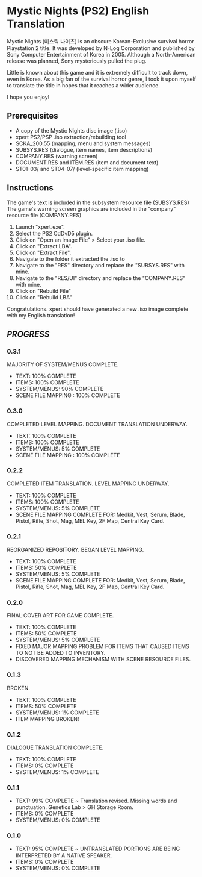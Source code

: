 # Mystic Nights (PS2) English Translation 

Mystic Nights (미스틱 나이츠) is an obscure Korean-Exclusive survival horror Playstation 2 title.
It was developed by N-Log Corporation and published by Sony Computer Entertainment of Korea in 2005.
Although a North-American release was planned, Sony mysteriously pulled the plug.

Little is known about this game and it is extremely difficult to track down, even in Korea.
As a big fan of the survival horror genre, I took it upon myself to translate the title in hopes that it reaches a wider audience.

I hope you enjoy!

## Prerequisites

* A copy of the Mystic Nights disc image (.iso) 
* xpert PS2/PSP .iso extraction/rebuilding tool
* SCKA_200.55 (mapping, menu and system messages)
* SUBSYS.RES (dialogue, item names, item descriptions)
* COMPANY.RES (warning screen)
* DOCUMENT.RES and ITEM.RES (item and document text)
* ST01-03/ and ST04-07/ (level-specific item mapping)

## Instructions

The game's text is included in the subsystem resource file (SUBSYS.RES)
The game's warning screen graphics are included in the "company" resource file (COMPANY.RES)

1) Launch "xpert.exe".
2) Select the PS2 CdDvD5 plugin.
3) Click on "Open an Image File" > Select your .iso file.
4) Click on "Extract LBA".
5) Click on "Extract File".
6) Navigate to the folder it extracted the .iso to 
7) Navigate to the "RES" directory and replace the "SUBSYS.RES" with mine.
8) Navigate to the "RES/UI" directory and replace the "COMPANY.RES" with mine.
9) Click on "Rebuild File"
10) Click on "Rebuild LBA"

Congratulations. xpert should have generated a new .iso image complete with my English translation!

## *PROGRESS*

### 0.3.1
MAJORITY OF SYSTEM/MENUS COMPLETE. 
* TEXT: 100% COMPLETE 
* ITEMS: 100% COMPLETE
* SYSTEM/MENUS: 90% COMPLETE 
* SCENE FILE MAPPING : 100% COMPLETE

### 0.3.0
COMPLETED LEVEL MAPPING. DOCUMENT TRANSLATION UNDERWAY. 
* TEXT: 100% COMPLETE 
* ITEMS: 100% COMPLETE
* SYSTEM/MENUS: 5% COMPLETE 
* SCENE FILE MAPPING : 100% COMPLETE

### 0.2.2
COMPLETED ITEM TRANSLATION. LEVEL MAPPING UNDERWAY. 
* TEXT: 100% COMPLETE 
* ITEMS: 100% COMPLETE
* SYSTEM/MENUS: 5% COMPLETE 
* SCENE FILE MAPPING COMPLETE FOR: Medkit, Vest, Serum, Blade, Pistol, Rifle, Shot, Mag, MEL Key, 2F Map, Central Key Card.

### 0.2.1
REORGANIZED REPOSITORY. BEGAN LEVEL MAPPING.
* TEXT: 100% COMPLETE 
* ITEMS: 50% COMPLETE
* SYSTEM/MENUS: 5% COMPLETE 
* SCENE FILE MAPPING COMPLETE FOR: Medkit, Vest, Serum, Blade, Pistol, Rifle, Shot, Mag, MEL Key, 2F Map, Central Key Card.

### 0.2.0
FINAL COVER ART FOR GAME COMPLETE.
* TEXT: 100% COMPLETE 
* ITEMS: 50% COMPLETE
* SYSTEM/MENUS: 5% COMPLETE 
* FIXED MAJOR MAPPING PROBLEM FOR ITEMS THAT CAUSED ITEMS TO NOT BE ADDED TO INVENTORY. 
* DISCOVERED MAPPING MECHANISM WITH SCENE RESOURCE FILES. 

### 0.1.3
BROKEN. 
* TEXT: 100% COMPLETE 
* ITEMS: 50% COMPLETE
* SYSTEM/MENUS: 1% COMPLETE
* ITEM MAPPING BROKEN!

### 0.1.2
DIALOGUE TRANSLATION COMPLETE.
* TEXT: 100% COMPLETE 
* ITEMS: 0% COMPLETE
* SYSTEM/MENUS: 1% COMPLETE

### 0.1.1
* TEXT: 99% COMPLETE ~ Translation revised. Missing words and punctuation. Genetics Lab > GH Storage Room.
* ITEMS: 0% COMPLETE
* SYSTEM/MENUS: 0% COMPLETE

### 0.1.0
* TEXT: 95% COMPLETE ~ UNTRANSLATED PORTIONS ARE BEING INTERPRETED BY A NATIVE SPEAKER.
* ITEMS: 0% COMPLETE
* SYSTEM/MENUS: 0% COMPLETE
